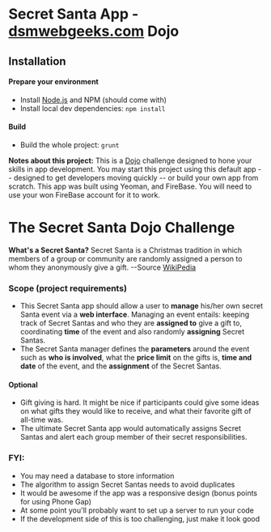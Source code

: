 # Secret Santa App - [dsmwebgeeks.com](http://dsmwebgeeks.com) Dojo

## Installation

#### Prepare your environment
* Install [Node.js](http://nodejs.org/) and NPM (should come with)
* Install local dev dependencies: `npm install`

#### Build
* Build the whole project: `grunt`

**Notes about this project:** This is a [Dojo](http://codingdojo.org/cgi-bin/wiki.pl?WhatIsCodingDojo) challenge designed to hone your skills in app development. You may start this project using this default app -- designed to get developers moving quickly -- or build your own app from scratch. This app was built using Yeoman, and FireBase. You will need to use your won FireBase account for it to work.

# The Secret Santa Dojo Challenge

**What's a Secret Santa?**
Secret Santa is a Christmas tradition in which members of a group or community are randomly assigned a person to whom they anonymously give a gift. --Source [WikiPedia](http://en.wikipedia.org/wiki/Secret_Santa)

### Scope (project requirements)
* This Secret Santa app should allow a user to **manage** his/her own secret Santa event via a **web interface**. Managing an event entails: keeping track of Secret Santas and who they are **assigned to** give a gift to, coordinating **time** of the event and also randomly **assigning** Secret Santas.
* The Secret Santa manager defines the **parameters** around the event such as **who is involved**, what the **price limit** on the gifts is, **time and date** of the event, and the **assignment** of the Secret Santas.

#### Optional
* Gift giving is hard. It might be nice if participants could give some ideas on what gifts they would like to receive, and what their favorite gift of all-time was.
* The ultimate Secret Santa app would automatically assigns Secret Santas and alert each group member of their secret responsibilities.

### FYI:
* You may need a database to store information
* The algorithm to assign Secret Santas needs to avoid duplicates
* It would be awesome if the app was a responsive design (bonus points for using Phone Gap)
* At some point you'll probably want to set up a server to run your code
* If the development side of this is too challenging, just make it look good